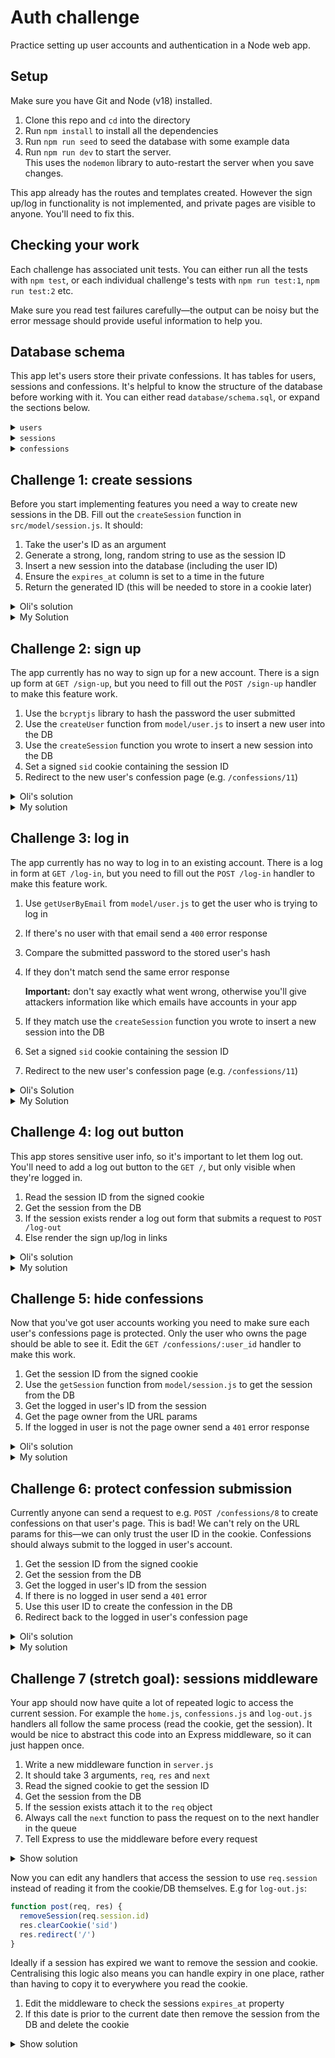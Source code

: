 # Auth challenge

Practice setting up user accounts and authentication in a Node web app.

## Setup

Make sure you have Git and Node (v18) installed.

1. Clone this repo and `cd` into the directory
2. Run `npm install` to install all the dependencies
3. Run `npm run seed` to seed the database with some example data
4. Run `npm run dev` to start the server.  
   This uses the `nodemon` library to auto-restart the server when you save changes.

This app already has the routes and templates created. However the sign up/log in functionality is not implemented, and private pages are visible to anyone. You'll need to fix this.

## Checking your work

Each challenge has associated unit tests. You can either run all the tests with `npm test`, or each individual challenge's tests with `npm run test:1`, `npm run test:2` etc.

Make sure you read test failures carefully—the output can be noisy but the error message should provide useful information to help you.

## Database schema

This app let's users store their private confessions. It has tables for users, sessions and confessions. It's helpful to know the structure of the database before working with it. You can either read `database/schema.sql`, or expand the sections below.

<details>
<summary><code>users</code></summary>

| column     | type     | constraints               |
| ---------- | -------- | ------------------------- |
| id         | integer  | primary key autoincrement |
| email      | text     | unique                    |
| hash       | text     |                           |
| created_at | datetime | DEFAULT CURRENT_TIMESTAMP |

</details>

<details>
<summary><code>sessions</code></summary>

| column     | type     | constraints               |
| ---------- | -------- | ------------------------- |
| id         | integer  | primary key autoincrement |
| user_id    | integer  | references users(id)      |
| expires_at | datetime | not null                  |
| created_at | datetime | DEFAULT CURRENT_TIMESTAMP |

</details>

<details>
<summary><code>confessions</code></summary>

| column     | type     | constraints               |
| ---------- | -------- | ------------------------- |
| id         | integer  | primary key autoincrement |
| content    | text     |                           |
| user_id    | integer  | references users(id)      |
| created_at | datetime | DEFAULT CURRENT_TIMESTAMP |

</details>

## Challenge 1: create sessions

Before you start implementing features you need a way to create new sessions in the DB. Fill out the `createSession` function in `src/model/session.js`. It should:

1. Take the user's ID as an argument
1. Generate a strong, long, random string to use as the session ID
1. Insert a new session into the database (including the user ID)
1. Ensure the `expires_at` column is set to a time in the future
1. Return the generated ID (this will be needed to store in a cookie later)

<details>
<summary>Oli's solution</summary>

```js
const insert_session = db.prepare(/*sql*/ `
  INSERT INTO sessions (id, user_id, expires_at)
  VALUES ($id, $user_id, DATE('now', '+7 days'))
`)

function createSession(user_id) {
  const id = crypto.randomBytes(18).toString('base64')
  insert_session.run({ id, user_id })
  return id
}
```

</details>
<details>
<summary>My Solution</summary>

```js
const insert_session = db.prepare(/*sql*/ `
  INSERT INTO sessions
  VALUES ($sid, $user_id, DATE('now', '+7 days'), DATE('now'))
`)

function createSession(user_id) {
  const sid = crypto.randomBytes(18).toString('base64')
  insert_session.run({ sid, user_id })
  return sid
}
```

</details>

## Challenge 2: sign up

The app currently has no way to sign up for a new account. There is a sign up form at `GET /sign-up`, but you need to fill out the `POST /sign-up` handler to make this feature work.

1. Use the `bcryptjs` library to hash the password the user submitted
1. Use the `createUser` function from `model/user.js` to insert a new user into the DB
1. Use the `createSession` function you wrote to insert a new session into the DB
1. Set a signed `sid` cookie containing the session ID
1. Redirect to the new user's confession page (e.g. `/confessions/11`)

<details>
<summary>Oli's solution</summary>

```js
function post(req, res) {
  const { email, password } = req.body
  if (!email || !password) {
    res.status(400).send('Bad input')
  } else {
    bcrypt.hash(password, 12).then((hash) => {
      const user = createUser(email, hash)
      const session_id = createSession(user.id)
      res.cookie('sid', session_id, {
        signed: true,
        maxAge: 1000 * 60 * 60 * 24 * 7, // 1 week
        sameSite: 'lax',
        httpOnly: true,
      })
      res.redirect(`/confessions/${user.id}`)
    })
  }
}
```

</details>
<details>
<summary>My solution</summary>

```js
function post(req, res) {
  const { email, password } = req.body
  if (!email || !password) return res.status(400).send('Bad input')

  //  * [1] Hash the password
  bcryptjs.hash(password, 12).then((hashedPassword) => {
    //  * [2] Create the user in the DB
    const userId = createUser(email, hashedPassword).id

    //  * [3] Create the session with the new user's ID
    const sid = createSession(userId)

    //  * [4] Set a cookie with the session ID
    res.cookie('sid', sid, {
      signed: true,
      httpOnly: true,
      maxAge: 6000,
      sameSite: 'lax',
    })

    //  * [5] Redirect to the user's confession page (e.g. /confessions/3)
    res.redirect(`/confessions/${userId}`)
  })
}
```

</details>

## Challenge 3: log in

The app currently has no way to log in to an existing account. There is a log in form at `GET /log-in`, but you need to fill out the `POST /log-in` handler to make this feature work.

1. Use `getUserByEmail` from `model/user.js` to get the user who is trying to log in
1. If there's no user with that email send a `400` error response
1. Compare the submitted password to the stored user's hash
1. If they don't match send the same error response

   **Important:** don't say exactly what went wrong, otherwise you'll give attackers information like which emails have accounts in your app

1. If they match use the `createSession` function you wrote to insert a new session into the DB
1. Set a signed `sid` cookie containing the session ID
1. Redirect to the new user's confession page (e.g. `/confessions/11`)

<details>
<summary>Oli's Solution</summary>

```js
function post(req, res) {
  const { email, password } = req.body
  const user = getUserByEmail(email)
  if (!email || !password || !user) {
    return res.status(400).send('<h1>Login failed</h1>')
  }
  bcrypt.compare(password, user.hash).then((match) => {
    if (!match) {
      // Same error as above so attacker doesn't know if email exists or password is wrong
      return res.status(400).send('<h1>Login failed</h1>')
    } else {
      const session_id = createSession(user.id)
      res.cookie('sid', session_id, {
        signed: true,
        maxAge: 1000 * 60 * 60 * 24 * 7, // 1 week
        sameSite: 'lax',
        httpOnly: true,
      })
      res.redirect(`/confessions/${user.id}`)
    }
  })
}
```

</details>
<details>
<summary>My Solution</summary>

```js
function post(req, res) {
  const { email, password } = req.body
  const user = getUserByEmail(email)
  const error = () => res.status(400).send('<h1>Login faile</h1>')

  if (!email || !password || !user) return error()

  bcryptjs.compare(password, user.hash).then((result) => {
    if (!result) return error()

    const sid = createSession(user.id)
    const weekInSeconds = 604800
    res.cookie('sid', sid, {
      signed: true,
      httpOnly: true,
      maxAge: weekInSeconds,
      sameSite: 'lax',
    })

    res.redirect(`/confessions/${user.id}`)
  })
}
```

</details>

## Challenge 4: log out button

This app stores sensitive user info, so it's important to let them log out. You'll need to add a log out button to the `GET /`, but only visible when they're logged in.

1. Read the session ID from the signed cookie
1. Get the session from the DB
1. If the session exists render a log out form that submits a request to `POST /log-out`
1. Else render the sign up/log in links

<details>
<summary>Oli's solution</summary>

```js
// routes/home.js

function get(req, res) {
  const sid = req.signedCookies.sid
  const session = getSession(sid)
  const title = 'Confess your secrets!'
  const content = /*html*/ `
    <div class="Cover">
      <h1>${title}</h1>
      ${
        session
          ? /*html*/ `<form method="POST" action="/log-out"><button class="Button">Log out</button></form>`
          : /*html*/ `<nav><a href="/sign-up">Sign up</a> or <a href="/log-in">log in</a></nav>`
      }
    </div>
  `
  const body = Layout({ title, content })
  res.send(body)
}

// routes/log-out.js
function post(req, res) {
  const sid = req.signedCookies.sid
  removeSession(sid)
  res.clearCookie('sid')
  res.redirect('/')
}
```

</details>

<details>
<summary>My solution</summary>

```js
// routes/home.js

function get(req, res) {
  const title = 'Confess your secrets!'
  const sid = req.signedCookies.sid

  if (getSession(sid)) return handleLogout(res, title)

  const content = /*html*/ `
    <div class="Cover">
      <h1>${title}</h1>
      <nav><a href="/sign-up">Sign up</a> or <a href="/log-in">log in</a></nav>
    </div>
  `
  const body = Layout({ title, content })
  res.send(body)
}

function handleLogout(res, title) {
  res.send(
    Layout({
      title,
      content: /*html*/ `
        <form action='/log-out' method='POST'>
        <button>Log Out</button>
        </form>
        `,
    })
  )
}

// routes/log-out.js
function post(req, res) {
  const sid = req.signedCookies.sid
  removeSession(sid)
  res.clearCookie('sid')
  res.redirect('/')
}
```

</details>

## Challenge 5: hide confessions

Now that you've got user accounts working you need to make sure each user's confessions page is protected. Only the user who owns the page should be able to see it. Edit the `GET /confessions/:user_id` handler to make this work.

1. Get the session ID from the signed cookie
1. Use the `getSession` function from `model/session.js` to get the session from the DB
1. Get the logged in user's ID from the session
1. Get the page owner from the URL params
1. If the logged in user is not the page owner send a `401` error response

<details>
<summary>Oli's solution</summary>

```js
function get(req, res) {
  const sid = req.signedCookies.sid
  const session = getSession(sid)
  const current_user = session && session.user_id
  const page_owner = Number(req.params.user_id)
  if (current_user !== page_owner) {
    return res.status(401).send("<h1>You aren't allowed to see that</h1>")
  }
  // ...
}
```

</details>

<details>
<summary>My solution</summary>

```js
function get(req, res) {
  const sid = req.signedCookies.sid
  const userId = getSession(sid)?.user_id
  const pageOwnerId = Number(req.params.user_id)

  if (userId !== pageOwnerId)
    return res.status(401).send("<h1>Don't be weird! 👀</h1>")
// ...
```

</details>

## Challenge 6: protect confession submission

Currently anyone can send a request to e.g. `POST /confessions/8` to create confessions on that user's page. This is bad! We can't rely on the URL params for this—we can only trust the user ID in the cookie. Confessions should always submit to the logged in user's account.

1. Get the session ID from the signed cookie
2. Get the session from the DB
3. Get the logged in user's ID from the session
4. If there is no logged in user send a `401` error
5. Use this user ID to create the confession in the DB
6. Redirect back to the logged in user's confession page

<details>
<summary>Oli's solution</summary>

```js
function post(req, res) {
  const sid = req.signedCookies.sid
  const session = getSession(sid)
  const current_user = session && session.user_id
  if (!req.body.content || !current_user) {
    return res.status(401).send('<h1>Confession failed</h1>')
  }
  createConfession(req.body.content, current_user)
  res.redirect(`/confessions/${current_user}`)
}
```

</details>

<details>
<summary>My solution</summary>

```js
const error = (res) => res.status(401).send("<h1>Don't be weird! 👀</h1>")

// ...

function post(req, res) {
  const sid = req.signedCookies.sid
  const userId = getSession(sid)?.user_id
  if (!userId) return error(res)

  createConfession(req.body.content, userId)
  res.redirect(`/confessions/${userId}`)
}
```

</details>

## Challenge 7 (stretch goal): sessions middleware

Your app should now have quite a lot of repeated logic to access the current session. For example the `home.js`, `confessions.js` and `log-out.js` handlers all follow the same process (read the cookie, get the session). It would be nice to abstract this code into an Express middleware, so it can just happen once.

1. Write a new middleware function in `server.js`
1. It should take 3 arguments, `req`, `res` and `next`
1. Read the signed cookie to get the session ID
1. Get the session from the DB
1. If the session exists attach it to the `req` object
1. Always call the `next` function to pass the request on to the next handler in the queue
1. Tell Express to use the middleware before every request

<details>
<summary>Show solution</summary>

```js
server.use(sessions)

function sessions(req, res, next) {
  const sid = req.signedCookies.sid
  const session = getSession(sid)
  if (session) {
    req.session = session
  }
  next()
}
```

</details>

Now you can edit any handlers that access the session to use `req.session` instead of reading it from the cookie/DB themselves. E.g for `log-out.js`:

```js
function post(req, res) {
  removeSession(req.session.id)
  res.clearCookie('sid')
  res.redirect('/')
}
```

Ideally if a session has expired we want to remove the session and cookie. Centralising this logic also means you can handle expiry in one place, rather than having to copy it to everywhere you read the cookie.

1. Edit the middleware to check the sessions `expires_at` property
1. If this date is prior to the current date then remove the session from the DB and delete the cookie

<details>
<summary>Show solution</summary>

```js
function sessions(req, res, next) {
  const sid = req.signedCookies.sid
  const session = getSession(sid)
  if (session) {
    const expiry = new Date(session.expires_at)
    const today = new Date()
    if (expiry < today) {
      removeSession(sid)
      res.clearCookie('sid')
    } else {
      req.session = session
    }
  }
  next()
}
```

</details>
